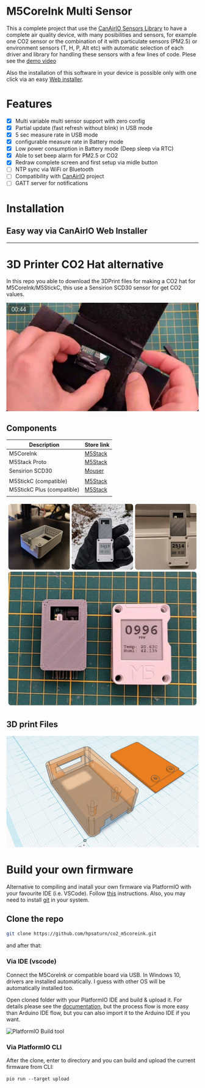 # M5CoreInk Multi Sensor

This a complete project that use the [CanAirIO Sensors Library](https://github.com/kike-canaries/canairio_sensorlib) to have a complete air quality device, with many posibilities and sensors, for example one CO2 sensor or the combination of it with particulate sensors (PM2.5) or environment sensors (T, H, P, Alt etc) with automatic selection of each driver and library for handling these sensors with a few lines of code. Plese see the [demo video](#demo)

Also the installation of this software in your device is possible only with one click via an easy [Web installer](#installation).


# Features

- [x] Multi variable multi sensor support with zero config
- [x] Partial update (fast refresh without blink) in USB mode
- [x] 5 sec measure rate in USB mode
- [x] configurable measure rate in Battery mode
- [x] Low power consumption in Battery mode (Deep sleep via RTC)
- [x] Able to set beep alarm for PM2.5 or CO2
- [x] Redraw complete screen and first setup via midle button
- [ ] NTP sync via WiFi or Bluetooth
- [ ] Compatibility with [CanAirIO](https://canair.io) project 
- [ ] GATT server for notifications

# Installation

## Easy way via CanAirIO Web Installer


---


# 3D Printer CO2 Hat alternative

In this repo you able to download the 3DPrint files for making a CO2 hat for M5CoreInk/M5StickC, this use a Sensirion SCD30 sensor for get CO2 values.

<a href="https://youtu.be/im0LNFRrHCg" target="_blank"><img src="images/youtube.jpg"></a>

## Components

| Description  | Store link |
|----------------------------|-------------------------------|
| M5CoreInk    |[M5Stack](https://m5stack.com/collections/m5-core/products/m5stack-esp32-core-ink-development-kit1-54-elnk-display) |
| M5Stack Proto | [M5Stack](https://m5stack.com/collections/m5-core/products/m5stack-esp32-core-ink-development-kit1-54-elnk-display) |
| Sensirion SCD30 | [Mouser](https://eu.mouser.com/ProductDetail/Sensirion/SCD30/?qs=rrS6PyfT74fdywu4FxpYjQ%3D%3D)
|      |      |
| M5StickC (compatible) | [M5Stack](https://m5stack.com/collections/m5-core/products/stick-c)
| M5StickC Plus (compatible) | [M5Stack](https://m5stack.com/collections/m5-core/products/m5stickc-plus-esp32-pico-mini-iot-development-kit)
|      |      |

![M5coreInk CO2 hat](images/collage.jpg)

## 3D print Files

<a href="https://github.com/hpsaturn/co2_m5coreink/tree/master/box" target="_blank"><img src="images/3Dpreview.jpg"></a>

# Build your own firmware 

Alternative to compiling and inatall your own firmware via PlatformIO with your favourite IDE (i.e. VSCode). Follow [this](https://platformio.org/platformio-ide) instructions. Also, you may need to install [git](http://git-scm.com/) in your system.

## Clone the repo

```sh
git clone https://github.com/hpsaturn/co2_m5coreink.git
```
and after that:

### Via IDE (vscode)

Connect the M5CoreInk or compatible board via USB. In Windows 10, drivers are installed automatically. I guess with other OS will be automatically installed too.

Open cloned folder with your PlatformIO IDE and build & upload it. For details please see the [documentation](https://docs.platformio.org/en/latest/integration/ide/vscode.html#quick-start), but the process flow is more easy than Arduino IDE flow, but you can also import it to the Arduino IDE if you want.

![PlatformIO Build tool](https://docs.platformio.org/en/latest/_images/platformio-ide-vscode-toolbar.png)

### Via PlatformIO CLI

After the clone, enter to directory and you can build and upload the current firmware from CLI:

```shell
pio run --target upload
```

